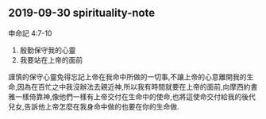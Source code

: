 ## 2019-09-30 spirituality-note

申命記 4:7-10

1. 殷勤保守我的心靈
2. 我要站在上帝的面前

  謹慎的保守心靈免得忘記上帝在我命中所做的一切事,不讓上帝的心意離開我的生命,因為在百忙之中我沒辦法去親近神,所以我有時間就要在上帝的面前,向摩西約書雅一樣倚靠神,像他們一樣有上帝交付在生命中的使命,也將這使命交付給我的後代兒女,告訴他上帝怎麼在我身命中做的也要在你的生命做.